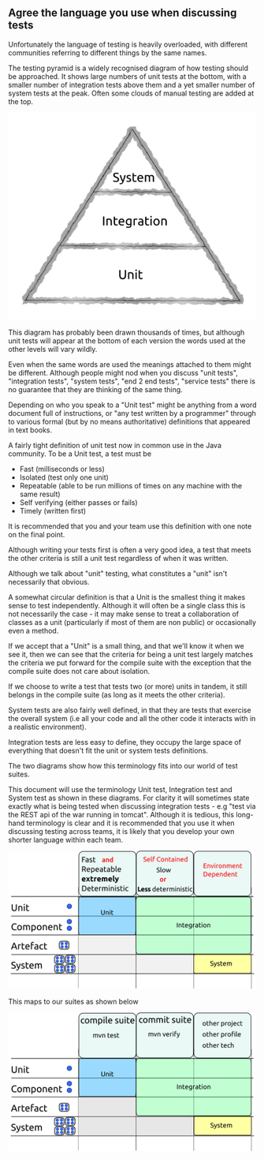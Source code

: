 ## Agree the language you use when discussing tests

Unfortunately the language of testing is heavily overloaded, with different communities referring to different things by the same names.

The testing pyramid is a widely recognised diagram of how testing should be approached. It shows large numbers of unit tests at the bottom, with a smaller number of integration tests above them and a yet smaller number of system tests at the peak. Often some clouds of manual testing are added at the top.

![The testing pyramid](../generated/images/svg/pyramid.png)

This diagram has probably been drawn thousands of times, but although unit tests will appear at the bottom of each version the words used at the other levels will vary wildly.

Even when the same words are used the meanings attached to them might be different. Although people might nod when you discuss "unit tests", "integration tests", "system tests", "end 2 end tests", "service tests" there is no guarantee that they are thinking of the same thing.

Depending on who you speak to a "Unit test" might be anything from a word document full of instructions, or "any test written by a programmer" through to various formal (but by no means authoritative) definitions that appeared in text books.

A fairly tight definition of unit test now in common use in the Java community. To be a Unit test, a test must be

* Fast (milliseconds or less)
* Isolated (test only one unit)
* Repeatable (able to be run millions of times on any machine with the same result)
* Self verifying (either passes or fails)
* Timely (written first)

It is recommended that you and your team use this definition with one note on the final point.

Although writing your tests first is often a very good idea, a test that meets the other criteria is still a unit test regardless of when it was written. 

Although we talk about "unit" testing, what constitutes a "unit" isn't necessarily that obvious.

A somewhat circular definition is that a Unit is the smallest thing it makes sense to test independently. Although it will often be a single class this is not necessarily the case - it may make sense to treat a collaboration of classes as a unit (particularly if most of them are non public) or occasionally even a method.

If we accept that a "Unit" is a small thing, and that we'll know it when we see it, then we can see that the criteria for being a unit test largely matches the criteria we put forward for the compile suite with the exception that the compile suite does not care about isolation.

If we choose to write a test that tests two (or more) units in tandem, it still belongs in the compile suite (as long as it meets the other criteria).

System tests are also fairly well defined, in that they are tests that exercise the overall system (i.e all your code and all the other code it interacts with in a realistic environment).

Integration tests are less easy to define, they occupy the large space of everything that doesn't fit the unit or system tests definitions.

The two diagrams show how this terminology fits into our world of test suites. 

This document will use the terminology Unit test, Integration test and System test as shown in these diagrams. For clarity it will sometimes state exactly what is being tested when discussing integration tests - e.g "test via the REST api of the war running in tomcat". Although it is tedious, this long-hand terminology is clear and it is recommended that you use it when discussing testing across teams, it is likely that you develop your own shorter language within each team.

![Properties of different test types](../generated/images/svg/test_types.png)

This maps to our suites as shown below

![Test suites](../generated/images/svg/test_types_maven.png)
